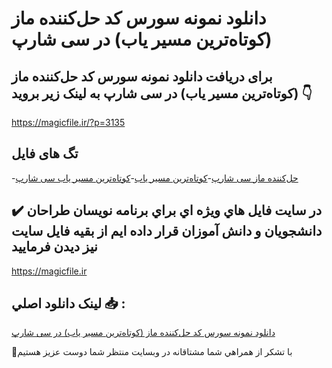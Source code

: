 # دانلود نمونه سورس کد حل‌کننده ماز (کوتاه‌ترین مسیر یاب) در سی شارپ

## برای دریافت دانلود نمونه سورس کد حل‌کننده ماز (کوتاه‌ترین مسیر یاب) در سی شارپ به لینک زیر بروید 👇

https://magicfile.ir/?p=3135

## تگ های فایل

-[حل‌کننده ماز سی شارپ](https://magicfile.ir/product/%d8%b3%d9%88%d8%b1%d8%b3-%d9%88-%da%a9%d8%af%d8%ad%d9%84%da%a9%d9%86%d9%86%d8%af%d9%87-%d9%85%d8%a7%d8%b2-%da%a9%d9%88%d8%aa%d8%a7%d9%87%d8%aa%d8%b1%db%8c%d9%86-%d9%85%d8%b3%db%8c%d8%b1-%db%8c%d8%a7%d8%a8-%d8%b3%db%8c-%d8%b4%d8%a7%d8%b1%d9%be/)-[کوتاه‌ترین مسیر یاب](https://magicfile.ir/product/%d8%b3%d9%88%d8%b1%d8%b3-%d9%88-%da%a9%d8%af%d8%ad%d9%84%da%a9%d9%86%d9%86%d8%af%d9%87-%d9%85%d8%a7%d8%b2-%da%a9%d9%88%d8%aa%d8%a7%d9%87%d8%aa%d8%b1%db%8c%d9%86-%d9%85%d8%b3%db%8c%d8%b1-%db%8c%d8%a7%d8%a8-%d8%b3%db%8c-%d8%b4%d8%a7%d8%b1%d9%be/)-[کوتاه‌ترین مسیر یاب سی شارپ](https://magicfile.ir/product/%d8%b3%d9%88%d8%b1%d8%b3-%d9%88-%da%a9%d8%af%d8%ad%d9%84%da%a9%d9%86%d9%86%d8%af%d9%87-%d9%85%d8%a7%d8%b2-%da%a9%d9%88%d8%aa%d8%a7%d9%87%d8%aa%d8%b1%db%8c%d9%86-%d9%85%d8%b3%db%8c%d8%b1-%db%8c%d8%a7%d8%a8-%d8%b3%db%8c-%d8%b4%d8%a7%d8%b1%d9%be/)

## ✔️ در سايت فايل هاي ويژه اي براي برنامه نويسان طراحان دانشجويان و دانش آموزان قرار داده ايم از بقيه فايل سايت نيز ديدن فرماييد

https://magicfile.ir


## لينک دانلود اصلي 📥 :

[دانلود نمونه سورس کد حل‌کننده ماز (کوتاه‌ترین مسیر یاب) در سی شارپ](https://magicfile.ir/product/%d8%b3%d9%88%d8%b1%d8%b3-%d9%88-%da%a9%d8%af%d8%ad%d9%84%da%a9%d9%86%d9%86%d8%af%d9%87-%d9%85%d8%a7%d8%b2-%da%a9%d9%88%d8%aa%d8%a7%d9%87%d8%aa%d8%b1%db%8c%d9%86-%d9%85%d8%b3%db%8c%d8%b1-%db%8c%d8%a7%d8%a8-%d8%b3%db%8c-%d8%b4%d8%a7%d8%b1%d9%be/) 


🙏با تشکر از همراهي شما مشتاقانه در وبسایت منتظر شما دوست عزیز هستیم

